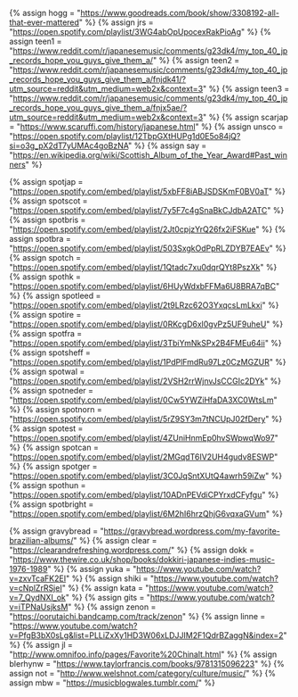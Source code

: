{%	assign hogg = "https://www.goodreads.com/book/show/3308192-all-that-ever-mattered"		%}
{%	assign jrs = "https://open.spotify.com/playlist/3WG4abOpUpocexRakPioAg"		%}
{%	assign teen1 = "https://www.reddit.com/r/japanesemusic/comments/g23dk4/my_top_40_jp_records_hope_you_guys_give_them_a/"		%}
{%	assign teen2 = "https://www.reddit.com/r/japanesemusic/comments/g23dk4/my_top_40_jp_records_hope_you_guys_give_them_a/fnjdk41/?utm_source=reddit&utm_medium=web2x&context=3"		%}
{%	assign teen3 = "https://www.reddit.com/r/japanesemusic/comments/g23dk4/my_top_40_jp_records_hope_you_guys_give_them_a/fnjx5ae/?utm_source=reddit&utm_medium=web2x&context=3"		%}
{%	assign scarjap = "https://www.scaruffi.com/history/japanese.html"	%}
{%	assign unsco = "https://open.spotify.com/playlist/12TbpGXtHUPg1d0E5o84jQ?si=o3g_pX2dT7yUMAc4goBzNA"		%}
{%	assign say = "https://en.wikipedia.org/wiki/Scottish_Album_of_the_Year_Award#Past_winners"		%}

{%	assign spotjap = "https://open.spotify.com/embed/playlist/5xbFF8iABJSDSKmF0BV0aT"		%}
{%	assign spotscot = "https://open.spotify.com/embed/playlist/7y5F7c4gSnaBkCJdbA2ATC"		%}
{%	assign spotbris = "https://open.spotify.com/embed/playlist/2Jt0cpjzYrQ26fx2iFSKue"		%}
{%	assign spotbra = "https://open.spotify.com/embed/playlist/503SxgkOdPpRLZDYB7EAEv"		%}
{%	assign spotch = "https://open.spotify.com/embed/playlist/1Qtadc7xu0dqrQYt8PszXk"		%}
{%	assign spothk = "https://open.spotify.com/embed/playlist/6HUyWdxbFFMa6U8BRA7qBC"		%}
{%	assign spotleed = "https://open.spotify.com/embed/playlist/2t9LRzc62O3YxqcsLmLkxi"			%}
{%	assign spotire = "https://open.spotify.com/embed/playlist/0RKcgD6xl0gvPz5UF9uheU"		%}
{%	assign spotfra = "https://open.spotify.com/embed/playlist/3TbiYmNkSPx2B4FMEu64ii"		%}
{%	assign spotsheff = "https://open.spotify.com/embed/playlist/1PdPlFmdRu97Lz0CzMGZUR"		%}
{%	assign spotwal = "https://open.spotify.com/embed/playlist/2VSH2rrWjnvJsCCGIc2DYk"		%}
{%	assign spotneder = "https://open.spotify.com/embed/playlist/0Cw5YWZiHfaDA3XC0WtsLm"		%}
{%	assign spotnorn = "https://open.spotify.com/embed/playlist/5rZ9SY3m7tNCUpJ02fDery"		%}
{%	assign spotest = "https://open.spotify.com/embed/playlist/4ZUniHnmEp0hvSWpwqWo97"		%}
{%	assign spotcan = "https://open.spotify.com/embed/playlist/2MGqdT6IV2UH4gudv8ESWP"		%}
{%	assign spotger = "https://open.spotify.com/embed/playlist/3C0JqSntXUtQ4awrh59iZw"				%}
{%	assign spothun = "https://open.spotify.com/embed/playlist/10ADnPEVdiCPYrxdCFyfgu"	%}
{%	assign spotbright = "https://open.spotify.com/embed/playlist/6M2hI6hrzQhjG6vqxaGVum"		%}

{%	assign gravybread = "https://gravybread.wordpress.com/my-favorite-brazilian-albums/"		%}
{%	assign clear = "https://clearandrefreshing.wordpress.com/"		%}
{%	assign dokk = "https://www.thewire.co.uk/shop/books/dokkiri-japanese-indies-music-1976-1989"	%}
{%	assign yuka = "https://www.youtube.com/watch?v=zxvTcaFK2EI"		%}
{%	assign shiki = "https://www.youtube.com/watch?v=cNplZrRSjeI"		%}
{%	assign kata = "https://www.youtube.com/watch?v=7_QydNXI_ok"		%}
{%	assign gits = "https://www.youtube.com/watch?v=iTPNaUsjksM"		%}
{%	assign zenon = "https://oorutaichi.bandcamp.com/track/zenon"		%}
{%	assign linne = "https://www.youtube.com/watch?v=PfgB3bX0sLg&list=PLLiZxXy1HD3W06xLDJJIM2F1QdrBZaggN&index=2"	%}
{%	assign jl = "http://www.omnifoo.info/pages/Favorite%20Chinalt.html"		%}
{%	assign blerhynw = "https://www.taylorfrancis.com/books/9781315096223"		%}
{%	assign not = "http://www.welshnot.com/category/culture/music/"		%}
{%	assign mbw = "https://musicblogwales.tumblr.com/"		%}